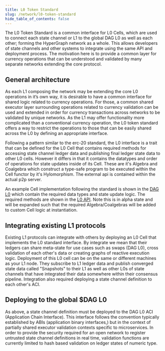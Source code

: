 ```yaml
---
title: L0 Token Standard
slug: /network/l0-token-standard
hide_table_of_contents: false
---
```


<intro-end />

The L0 Token Standard is a common interface for L0 Cells, which are used to connect each state channel or L1 to the 
global DAG L0 as well as each other; forming the HyperGraph network as a whole. This allows developers of 
state channels and other systems to integrate using the same API and deployment process. The motivation here is to provide a common layer for currency operations that can be understood and validated by many separate networks extending the core protocol.

## General architecture
As each L1 composing the network may be extending the core L0 operations in it’s own way, it is desirable to have a common interface for shared logic related to currency operations. For those, a common shared executor layer surrounding operations related to currency validation can be used and extended in order for currency transactions across networks to be validated by unique networks. As the L1 may offer functionality more complicated than a conventional currency operation, the L0 token standard offers a way to restrict the operations to those that can be easily shared across the L0 by defining an appropriate interface.

Following a pattern similar to the erc-20 standard, the L0 interface is a trait that can be defined for the 
L0 Cell that contains required methods for accessing state channel ledger data and publishing final ledger state data to 
other L0 cells. However it differs in that it contains the datatypes and order of operations for state updates inside of its Cell.
These are it's Algebra and Coalgebra which construct a type-safe program to be executed within the Cell functor by
it's Hylomorphism. The external api is contained within the actual p2p server. 

An example Cell implementation following 
the standard is shown in the [DAG 
L0](https://github.com/Constellation-Labs/tessellation/blob/develop/modules/core/src/main/scala/org/tessellation/domain/cell/L0Cell.scala#L29) 
which contain the required data types and state update logic. The required methods are shown in the [L0 
API](https://github.com/Constellation-Labs/tessellation/blob/develop/modules/core/src/main/scala/org/tessellation/modules/HttpApi.scala#L43). 
Note this is in alpha state and will be expanded 
such that the required Algebra/Coalgebras will be added to custom Cell logic at instantiation.

## Integrating existing L1 protocols

Existing L1 protocols can integrate with others by deploying an L0 Cell that implements the L0 standard interface. By integrate we mean that their ledgers can share meta-state for use cases such as swaps (DAG L0), cross validation of each other's data or creating graphs of reactive execution logic. Deployment of this L0 cell can be on the same or different machines as your L1 node. They subscribe to L1 ledger data and publish converged state data called
"Snapshots" to their L1 as well as other L0s of state channels that have integrated their data somewhere within their consensus pipeline. Integration also required deploying a state channel definition to each other's ACI.

## Deploying to the global $DAG L0

As above, a state channel definition must be deployed to the DAG L0 ACI (Application Chain Interface). This interface follows the convention typically established by ABIs (application binary interfaces,) but in the context of partially shared executor validation contexts specific to microservices. In order to provide the security required for an open network to register untrusted state channel definitions in real time, validation functions are currently limited to hash based validation on ledger states of numeric type. 

